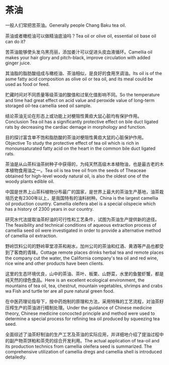 # 茶油

<p><span class="chinese">一般人们常把苦茶油。</span><span class="english">Generally people Chang Baku tea oil.</span></p>

<p><span class="chinese">茶油或者橄榄油可以做精油底油吗？</span><span class="english">Tea oil or olive oil, essential oil base oil can do it?</span></p>

<p><span class="chinese">苦茶油能够使头发乌黑亮丽，添加姜汁可以促进头皮血液循环。</span><span class="english">Camellia oil makes your hair glory and pitch-black, improve circulation with added ginger juice.</span></p>

<p><span class="chinese">其油脂的脂肪酸组成与橄榄油、茶油相似，是良好的食用烹调油。</span><span class="english">Its oil is of the asme fatty acid composition as olive oil or tea oil, and its meal could be used as food or feed.</span></p>

<p><span class="chinese">贮藏时间对不同质量等级茶油的酸值和过氧化值影响不同。</span><span class="english">So the temperature and time had great effect on acid value and peroxide value of long-term storaged oil-tea camellia seed oil sample.</span></p>

<p><span class="chinese">结论茶油无论在形态上或功能上对梗阻性黄疸大鼠心脏均有保护作用。</span><span class="english">Conclusion Tea oil has a significantly protective effect on bile duct ligated rats by decreasing the cardiac demage in morphology and function.</span></p>

<p><span class="chinese">目的探讨富含单不饱和脂肪酸的茶油对梗阻性黄疸大鼠的心脏保护作用。</span><span class="english">Objective To study the protective effect of tea oil which is rich in monounsaturated fatty acid on the heart in the common bile duct ligated rats.</span></p>

<p><span class="chinese">茶油是从山茶科油茶树种子中获得的，为纯天然高级木本植物油，也是最古老的木本植物食用油之一。</span><span class="english">Tea oil is tea tree oil from the seeds of Theaceae obtained for high-level woody natural oil, is also the oldest one of the woody plants edible oil.</span></p>

<p><span class="chinese">中国是世界上山茶科植物分布最广的国家，是世界上最大的茶油生产基地，油茶栽培历史有2300年以上，是我国特有的油料树种。</span><span class="english">China is the largest camellia oil production country. Camellia oleifera abel is a special oilspecie which has a history of 2300 years in our country.</span></p>

<p><span class="chinese">研究水代法提取油茶籽油的可行性和工艺条件，试图为茶油生产提供新的途径。</span><span class="english">The feasibility and technical conditions of aqueous extraction process of camellia seed oil were investigated in order to provide a alternative method of camellia oil extraction.</span></p>

<p><span class="chinese">野岭饮料公司的野岭草堂凉茶和剐水，加州公司的茶油和红酒、黄酒等产品也都受到了客商的青睐。</span><span class="english">Cottage remote places drinks herbal tea and remote places the company cut the water, the California company's tea oil and red wine, rice wine and other products have been clients.</span></p>

<p><span class="chinese">这里的生态环境优良，山中的茶油、茶叶、板栗、山野菜，水里的鱼鳖虾蟹，都是纯天然的绿色食品。</span><span class="english">Here is an excellent ecological environment, the mountains of tea oil, tea, chestnut, mountain vegetables, shrimps and crabs wa Fish and turtle ter are all pure natural green food.</span></p>

<p><span class="chinese">在中医药理论指导下，按中药炮制的原理和方法，采用特殊的工艺流程，对油茶籽压榨生产的茶油进行精制处理。</span><span class="english">Under the guidance of Chinese medicine theory, Chinese medicine concocted principle and method were used to determine a special process for refining tea oil produced by squeezing tea seed.</span></p>

<p><span class="chinese">全面综述了油茶籽制油的生产工艺及茶油的实际应用，并详细地介绍了提油过程中的副产物茶饼粕和茶壳的综合开发利用。</span><span class="english">The actual application of tea-oil and its production technics from camellia oleifera seed is summarized. The comprehensive utilization of camellia dregs and camellia shell is introduced detailedly.</span></p>

